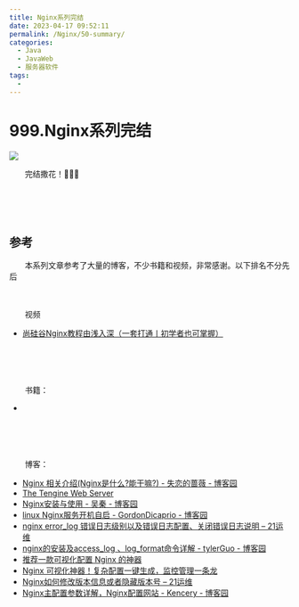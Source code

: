 ```yaml
---
title: Nginx系列完结
date: 2023-04-17 09:52:11
permalink: /Nginx/50-summary/
categories:
  - Java
  - JavaWeb
  - 服务器软件
tags:
  - 
---
```

# 999.Nginx系列完结

![](https://image.peterjxl.com/blog/255.jpg)

　　完结撒花！🎉🎉🎉
<!-- more -->
　　‍

　　‍

## 参考

　　本系列文章参考了大量的博客，不少书籍和视频，非常感谢。以下排名不分先后

　　‍

　　视频

* [尚硅谷Nginx教程由浅入深（一套打通丨初学者也可掌握）](https://www.bilibili.com/video/BV1zJ411w7SV)

　　‍

　　‍

　　书籍：

* ‍

　　‍

　　‍

　　博客：

* [Nginx 相关介绍(Nginx是什么?能干嘛?) - 失恋的蔷薇 - 博客园](https://www.cnblogs.com/wcwnina/p/8728391.html)
* [ The Tengine Web Server](http://tengine.taobao.org/)
* [Nginx安装与使用 - 吴秦 - 博客园](https://www.cnblogs.com/skynet/p/4146083.html)
* [linux Nginx服务开机自启 - GordonDicaprio - 博客园](https://www.cnblogs.com/hfultrastrong/p/8426339.html)
* [nginx error_log 错误日志级别以及错误日志配置、关闭错误日志说明 – 21运维](http://www.21yunwei.com/archives/4927)
* [nginx的安装及access_log 、log_format命令详解 - tylerGuo - 博客园](https://www.cnblogs.com/guojuboke/articles/10111195.html)
* [推荐一款可视化配置 Nginx 的神器](https://mp.weixin.qq.com/s/gqL7p3Rw_LtSrBzz-oGB_A)
* [Nginx 可视化神器！复杂配置一键生成，监控管理一条龙](https://mp.weixin.qq.com/s?__biz=MzU1Nzg4NjgyMw==&mid=2247504858&idx=1&sn=81e4964856b90ae37af9b2150002f396&chksm=fc2c6fd2cb5be6c46f9412246d94969395e13cbcab520355cc0783a7607d81ad20f4aa99d4a4&sessionid=1671153164&subscene=244&scene=0&clicktime=1671153193&enterid=1671153193&ascene=1&devicetype=iOS16.0&version=18001f2c&nettype=3G+&abtest_cookie=AAACAA%3D%3D&lang=zh_CN&session_us=gh_433697c99b25&fontScale=100&exportkey=n_ChQIAhIQAv%2BRattp8IQast%2FVBwSQ0hLoAQIE97dBBAEAAAAAAGoLN4LnRkcAAAAOpnltbLcz9gKNyK89dVj0o%2F2thbH0CH9bEutF63%2FTA2LmJV8RHK68HjyvVJslaQsBQugyzbm7W7%2B2w%2B4wQx9UA5Yk2qN7KJnuMdh5MLWa2sGrmgoowga03csSwvluSbBBm%2BCJPxXNRa%2BSw6%2F9XTT%2BizxEZwi90WPTbgH9MfATr5GHRvASFZUBE7%2B4DVcvDdyJ2Qy2kD1aEKXj5z%2FgRbqS%2FPXiOR%2BQ6omHJM%2BioAMS7twLcYgd8ZfijTEDXbvJ61B9yXgwyhn93B9uYqCH3ogijYs%3D&pass_ticket=MGwgYlFPAk5EEiEuleWUKkHzsw7zLRWa2wN4qZcfCidW7pmACmpXLngp4r6IprmDj6RshplLy7tcj87unadR2g%3D%3D&wx_header=3)
* [Nginx如何修改版本信息或者隐藏版本号 – 21运维](http://www.21yunwei.com/archives/5877)
* [Nginx主配置参数详解，Nginx配置网站 - Kencery - 博客园](https://www.cnblogs.com/hanyinglong/p/5141504.html)

　　‍

　　‍

　　‍
